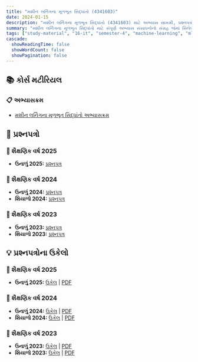 ```yaml
---
title: "મશીન લર્નિંગના મૂળભૂત સિદ્ધાંતો (4341603)"
date: 2024-01-15
description: "મશીન લર્નિંગના મૂળભૂત સિદ્ધાંતો (4341603) માટે અભ્યાસ સામગ્રી, પ્રશ્નપત્રો અને ઉકેલો - ઇન્ફોર્મેશન ટેકનોલોજી, સેમેસ્ટર 4"
summary: "મશીન લર્નિંગના મૂળભૂત સિદ્ધાંતો માટે સંપૂર્ણ અભ્યાસ સંસાધનોનો સંગ્રહ જેમાં સિલેબસ, 2023-2025ના પ્રશ્નપત્રો અને વિગતવાર ઉકેલોનો સમાવેશ થાય છે"
tags: ["study-material", "16-it", "semester-4", "machine-learning", "ml", "ai", "4341603"]
cascade:
  showReadingTime: false
  showWordCount: false
  showPagination: false
---
```


## 📚 કોર્સ મટીરિયલ

### 📋 અભ્યાસક્રમ

- [મશીન લર્નિંગના મૂળભૂત સિદ્ધાંતો અભ્યાસક્રમ](/resources/study-materials/16-it/sem-4/4341603-ml/4341603.pdf)

## 📝 પ્રશ્નપત્રો

### 📅 શૈક્ષણિક વર્ષ 2025

- **ઉનાળું 2025:** [પ્રશ્નપત્ર](/resources/study-materials/16-it/sem-4/4341603-ml/4341603-Summer-2025.pdf)

### 📅 શૈક્ષણિક વર્ષ 2024  

- **ઉનાળું 2024:** [પ્રશ્નપત્ર](/resources/study-materials/16-it/sem-4/4341603-ml/4341603-Summer-2024.pdf)
- **શિયાળો 2024:** [પ્રશ્નપત્ર](/resources/study-materials/16-it/sem-4/4341603-ml/4341603-Winter-2024.pdf)

### 📅 શૈક્ષણિક વર્ષ 2023

- **ઉનાળું 2023:** [પ્રશ્નપત્ર](/resources/study-materials/16-it/sem-4/4341603-ml/4341603-Summer-2023.pdf)
- **શિયાળો 2023:** [પ્રશ્નપત્ર](/resources/study-materials/16-it/sem-4/4341603-ml/4341603-Winter-2023.pdf)

## 💡 પ્રશ્નપત્રોના ઉકેલો

### 📅 શૈક્ષણિક વર્ષ 2025

- **ઉનાળું 2025:** [ઉકેલ](4341603-summer-2025-solution) | [PDF](4341603-summer-2025-solution.gu.pdf)

### 📅 શૈક્ષણિક વર્ષ 2024

- **ઉનાળું 2024:** [ઉકેલ](4341603-summer-2024-solution) | [PDF](4341603-summer-2024-solution.gu.pdf)
- **શિયાળો 2024:** [ઉકેલ](4341603-winter-2024-solution) | [PDF](4341603-winter-2024-solution.gu.pdf)

### 📅 શૈક્ષણિક વર્ષ 2023

- **ઉનાળું 2023:** [ઉકેલ](4341603-summer-2023-solution) | [PDF](4341603-summer-2023-solution.gu.pdf)
- **શિયાળો 2023:** [ઉકેલ](4341603-winter-2023-solution) | [PDF](4341603-winter-2023-solution.gu.pdf)
